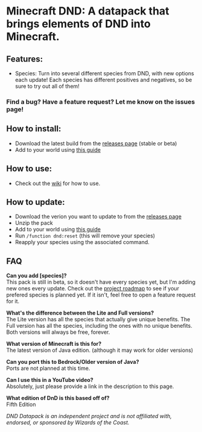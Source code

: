 # Minecraft DND: A datapack that brings elements of DND into Minecraft.

## Features:
- Species: Turn into several different species from DND, with new options each update! Each species has different positives and negatives, so be sure to try out all of them!

### Find a bug? Have a feature request? Let me know on the issues page!

## How to install:
- Download the latest build from the [releases page](https://github.com/Kraggle09/dnd-datapack/releases) (stable or beta)
- Add to your world using [this guide](https://minecraft.wiki/w/Tutorial:Installing_a_data_pack)

## How to use:
- Check out the [wiki](https://github.com/Kraggle09/dnd-datapack/wiki) for how to use.

## How to update:
- Download the verion you want to update to from the [releases page](https://github.com/Kraggle09/dnd-datapack/releases)
- Unzip the pack
- Add to your world using [this guide](https://minecraft.wiki/w/Tutorial:Installing_a_data_pack)
- Run `/function dnd:reset` (this will remove your species)
- Reapply your species using the associated command.

## FAQ
**Can you add [species]?**  
This pack is still in beta, so it doesn't have every species yet, but I'm adding new ones every update. Check out the [project roadmap](https://github.com/users/Kraggle09/projects/2) to see if your prefered species is planned yet. If it isn't, feel free to open a feature request for it.

**What's the difference between the Lite and Full versions?**  
The Lite version has all the species that actually give unique benefits. The Full version has all the species, including the ones with no unique benefits. Both versions will always be free, forever.

**What version of Minecraft is this for?**  
The latest version of Java edition. (although it may work for older versions)

**Can you port this to Bedrock/Older version of Java?**  
Ports are not planned at this time.

**Can I use this in a YouTube video?**  
Absolutely, just please provide a link in the description to this page.  

**What edition of DnD is this based off of?**  
Fifth Edition  

*DND Datapack is an independent project and is not affiliated with, endorsed, or sponsored by Wizards of the Coast.*
